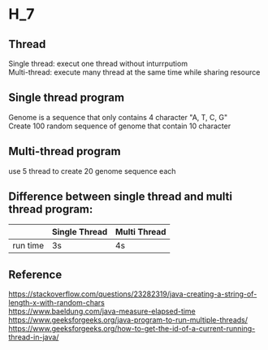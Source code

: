 # H_7
## Thread
Single thread: execut one thread without inturrputiom   
Multi-thread: execute many thread at the same time while sharing resource

## Single thread program
Genome is a sequence that only contains 4 character "A, T, C, G"   
Create 100 random sequence of genome that contain 10 character   
## Multi-thread program
use 5 thread to create 20 genome sequence each

 
##  Difference between single thread and multi thread program:


|  | Single Thread  | Multi Thread |
| ------------- | ------------- | ------------- |
| run time | 3s  | 4s  |
## Reference

https://stackoverflow.com/questions/23282319/java-creating-a-string-of-length-x-with-random-chars   
https://www.baeldung.com/java-measure-elapsed-time    
https://www.geeksforgeeks.org/java-program-to-run-multiple-threads/   
https://www.geeksforgeeks.org/how-to-get-the-id-of-a-current-running-thread-in-java/    
